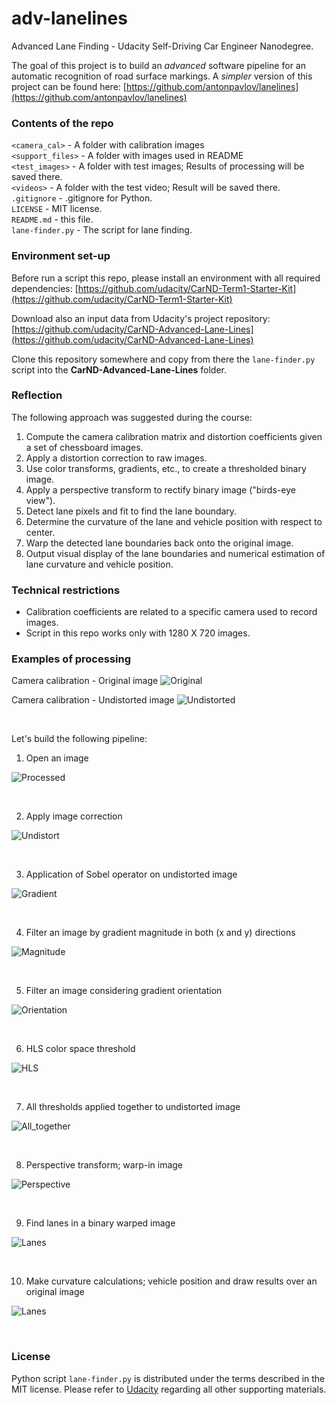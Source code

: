 # adv-lanelines
Advanced Lane Finding - Udacity Self-Driving Car Engineer Nanodegree. 

The goal of this project is to build an *advanced* software pipeline for an automatic recognition of road surface markings. A *simpler* version of this project can be found here: [https://github.com/antonpavlov/lanelines](https://github.com/antonpavlov/lanelines)

### Contents of the repo ###
`<camera_cal>` - A folder with calibration images <br />
`<support_files>` - A folder with images used in README <br />
`<test_images>` - A folder with test images; Results of processing will be saved there. <br /> 
`<videos>` - A folder with the test video; Result will be saved there. <br />
`.gitignore` - .gitignore for Python. <br />
`LICENSE` - MIT license. <br />
`README.md` - this file. <br />
`lane-finder.py` - The script for lane finding.

### Environment set-up ###

Before run a script this repo, please install an environment with all required dependencies: [https://github.com/udacity/CarND-Term1-Starter-Kit](https://github.com/udacity/CarND-Term1-Starter-Kit)
    
Download also an input data from Udacity's project repository: [https://github.com/udacity/CarND-Advanced-Lane-Lines](https://github.com/udacity/CarND-Advanced-Lane-Lines)

Clone this repository somewhere and copy from there the `lane-finder.py` script into the **CarND-Advanced-Lane-Lines** folder.

### Reflection ###
The following approach was suggested during the course:
1. Compute the camera calibration matrix and distortion coefficients given a set of chessboard images.
2. Apply a distortion correction to raw images.
3. Use color transforms, gradients, etc., to create a thresholded binary image.
4. Apply a perspective transform to rectify binary image ("birds-eye view").
5. Detect lane pixels and fit to find the lane boundary.
6. Determine the curvature of the lane and vehicle position with respect to center.
7. Warp the detected lane boundaries back onto the original image.
8. Output visual display of the lane boundaries and numerical estimation of lane curvature and vehicle position.

### Technical restrictions ###
- Calibration coefficients are related to a specific camera used to record images. 
- Script in this repo works only with 1280 X 720 images.

### Examples of processing ###
Camera calibration - Original image
![Original](https://github.com/antonpavlov/adv-lanelines/blob/master/support_files/calibration1_processed.png)


Camera calibration - Undistorted image
![Undistorted](https://github.com/antonpavlov/adv-lanelines/blob/master/support_files/calibration1_undistorted.png)

<br />

Let's build the following pipeline:

1. Open an image

![Processed](https://github.com/antonpavlov/adv-lanelines/blob/master/support_files/test3_A_processed.png)

<br />


2. Apply image correction

![Undistort](https://github.com/antonpavlov/adv-lanelines/blob/master/support_files/test3_B_undistort.png)

<br />


3. Application of Sobel operator on undistorted image 

![Gradient](https://github.com/antonpavlov/adv-lanelines/blob/master/support_files/test3_C_abs_sobel_thresh.png)

<br />


4. Filter an image by gradient magnitude in both (x and y) directions 

![Magnitude](https://github.com/antonpavlov/adv-lanelines/blob/master/support_files/test3_D_mag_thresh.png)

<br />


5. Filter an image considering gradient orientation 

![Orientation](https://github.com/antonpavlov/adv-lanelines/blob/master/support_files/test3_E_dir_binary.png)

<br />


6. HLS color space threshold 

![HLS](https://github.com/antonpavlov/adv-lanelines/blob/master/support_files/test3_F_hls_select.png)

<br />


7. All thresholds applied together to undistorted image

![All_together](https://github.com/antonpavlov/adv-lanelines/blob/master/support_files/test3_G_combined_thresh.png)

<br />


8. Perspective transform; warp-in image

![Perspective](https://github.com/antonpavlov/adv-lanelines/blob/master/support_files/test3_H_perspective.png)

<br />


9. Find lanes in a binary warped image

![Lanes](https://github.com/antonpavlov/adv-lanelines/blob/master/support_files/test3_I_lanes.png)

<br />


10. Make curvature calculations; vehicle position and draw results over an original image

![Lanes](https://github.com/antonpavlov/adv-lanelines/blob/master/support_files/test3_K_final.png)

<br />


### License ###

Python script `lane-finder.py` is distributed under the terms described in the MIT license. 
Please refer to [Udacity](https://github.com/udacity) regarding all other supporting materials.